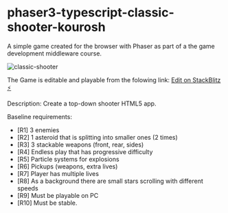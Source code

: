 # phaser3-typescript-classic-shooter-kourosh

A simple game created for the browser with Phaser as part of a the game development middleware course.


![classic-shooter](https://user-images.githubusercontent.com/26629624/77252976-ca49a500-6c57-11ea-97bd-6db312c52c39.gif)


The Game is editable and playable from the folowing link: [Edit on StackBlitz ⚡️](https://stackblitz.com/edit/phaser3-typescript-classic-shooter-kourosh)

Description:  Create a top-down shooter HTML5 app.

Baseline requirements:
<ul>
<li>[R1]			3 enemies</li>
<li>[R2]			1 asteroid that is splitting into smaller ones (2 times)</li>
<li>[R3]			3 stackable weapons (front, rear, sides)</li>
<li>[R4]			Endless play that has progressive difficulty</li>
<li>[R5]			Particle systems for explosions</li>
<li>[R6]			Pickups (weapons, extra lives)</li>
<li>[R7]			Player has multiple lives</li>
<li>[R8]			As a background there are small stars scrolling with different speeds</li>
<li>[R9]			Must be playable on PC</li>
<li>[R10]			Must be stable.</li>
</ul>

